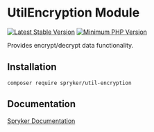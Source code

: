# UtilEncryption Module
[![Latest Stable Version](https://poser.pugx.org/spryker/util-encryption/v/stable.svg)](https://packagist.org/packages/spryker/util-encryption)
[![Minimum PHP Version](https://img.shields.io/badge/php-%3E%3D%207.4-8892BF.svg)](https://php.net/)

Provides encrypt/decrypt data functionality.

## Installation

```
composer require spryker/util-encryption
```

## Documentation

[Spryker Documentation](https://documentation.spryker.com/module_guide/overview.htm)

